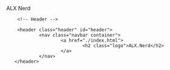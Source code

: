 
<head>
        <meta charset="UTF-8">
        <meta name="viewport" content="width=device-width, initial-scale=1.0">
        <link rel="stylesheet" href="./css/index.css">
        <!-- Box icons -->
        <link rel="stylesheet" href="./resources/box_icons/css/animations.css">
        <link rel="stylesheet" href="./resources/box_icons/css/boxicons.css">
        <link rel="stylesheet" href="resources/box_icons/css/boxicons.min.css">
        <link rel="stylesheet" href="resources/box_icons/css/transformations.css">
        <link rel="stylesheet" href="">
        ALX Nerd
</head>

<body>

        <!-- Header -->

        <header class="header" id="header">
                <nav class="navbar container">
                        <a href="./index.html">
                                <h2 class="logo">ALX.Nerd</h2>
                        </a>
                </nav>
       </header>
</body>